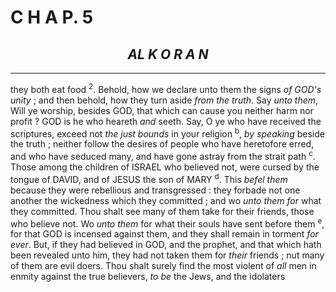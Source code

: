 # C H A P. 5

## <center> *AL K O R A N* <center>

---
they both eat food <sup>2</sup>.  Behold, how we declare unto them the signs *of GOD's unity* ; and then behold, how they turn aside *from the truth*. Say *unto them*, Will ye worship, besides GOD, that which can cause you neither harm nor profit ? GOD is he who heareth *and* seeth. Say, O ye who have received the scriptures, exceed not *the just bounds* in your religion <sup>b</sup>, *by speaking* beside the truth ; neither follow the desires of people who have heretofore erred, and who have seduced many, and have gone astray from the strait path <sup>c</sup>. Those among the children of ISRAEL who believed not, were cursed by the tongue of DAVID, and of JESUS the son of MARY <sup>d</sup>. This *befel them* because they were rebellious and transgressed : they forbade not one another the wickedness which they committed ; and wo *unto them for* what they committed. Thou shalt see many of them take for their friends, those who believe not. Wo *unto them* for what their souls have sent before them <sup>e</sup>, for that GOD is incensed against them, and they shall remain in torment *for ever*. But, if they had believed in GOD, and the prophet, and that which hath been revealed unto him, they had not taken them for *their* friends ; nut many of them are evil doers. Thou shalt surely find the most violent of *all* men in enmity against the true believers, *to be* the Jews, and the idolaters </div>
